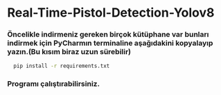 # Real-Time-Pistol-Detection-Yolov8

### Öncelikle indirmeniz gereken birçok kütüphane var bunları indirmek için PyCharmın terminaline aşağıdakini kopyalayıp yazın.(Bu kısım biraz uzun sürebilir)

 ```bash
   pip install -r requirements.txt
   ```

### Programı çalıştırabilirsiniz.
